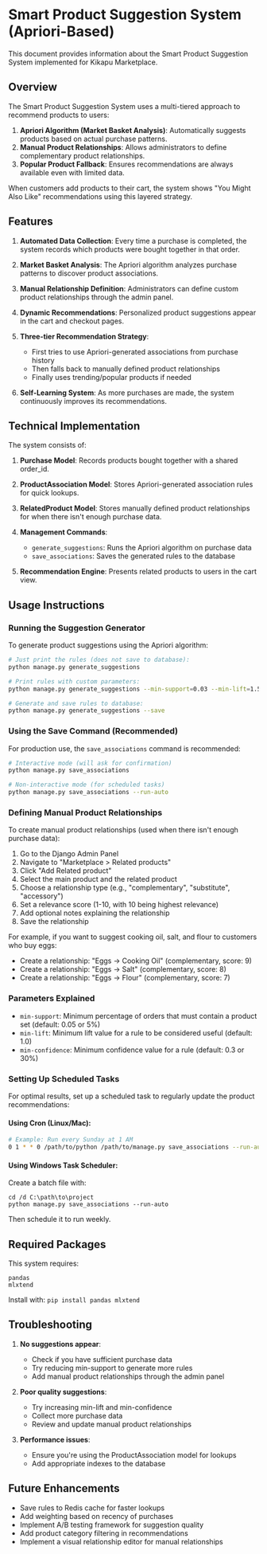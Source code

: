 # Smart Product Suggestion System (Apriori-Based)

This document provides information about the Smart Product Suggestion System implemented for Kikapu Marketplace.

## Overview

The Smart Product Suggestion System uses a multi-tiered approach to recommend products to users:

1. **Apriori Algorithm (Market Basket Analysis)**: Automatically suggests products based on actual purchase patterns.
2. **Manual Product Relationships**: Allows administrators to define complementary product relationships.
3. **Popular Product Fallback**: Ensures recommendations are always available even with limited data.

When customers add products to their cart, the system shows "You Might Also Like" recommendations using this layered strategy.

## Features

1. **Automated Data Collection**: Every time a purchase is completed, the system records which products were bought together in that order.

2. **Market Basket Analysis**: The Apriori algorithm analyzes purchase patterns to discover product associations.

3. **Manual Relationship Definition**: Administrators can define custom product relationships through the admin panel.

4. **Dynamic Recommendations**: Personalized product suggestions appear in the cart and checkout pages.

5. **Three-tier Recommendation Strategy**:
   - First tries to use Apriori-generated associations from purchase history
   - Then falls back to manually defined product relationships
   - Finally uses trending/popular products if needed

6. **Self-Learning System**: As more purchases are made, the system continuously improves its recommendations.

## Technical Implementation

The system consists of:

1. **Purchase Model**: Records products bought together with a shared order_id.

2. **ProductAssociation Model**: Stores Apriori-generated association rules for quick lookups.

3. **RelatedProduct Model**: Stores manually defined product relationships for when there isn't enough purchase data.

4. **Management Commands**: 
   - `generate_suggestions`: Runs the Apriori algorithm on purchase data
   - `save_associations`: Saves the generated rules to the database

5. **Recommendation Engine**: Presents related products to users in the cart view.

## Usage Instructions

### Running the Suggestion Generator

To generate product suggestions using the Apriori algorithm:

```bash
# Just print the rules (does not save to database):
python manage.py generate_suggestions

# Print rules with custom parameters:
python manage.py generate_suggestions --min-support=0.03 --min-lift=1.5 --min-confidence=0.4

# Generate and save rules to database:
python manage.py generate_suggestions --save
```

### Using the Save Command (Recommended)

For production use, the `save_associations` command is recommended:

```bash
# Interactive mode (will ask for confirmation)
python manage.py save_associations

# Non-interactive mode (for scheduled tasks)
python manage.py save_associations --run-auto
```

### Defining Manual Product Relationships

To create manual product relationships (used when there isn't enough purchase data):

1. Go to the Django Admin Panel
2. Navigate to "Marketplace > Related products"
3. Click "Add Related product"
4. Select the main product and the related product
5. Choose a relationship type (e.g., "complementary", "substitute", "accessory")
6. Set a relevance score (1-10, with 10 being highest relevance)
7. Add optional notes explaining the relationship
8. Save the relationship

For example, if you want to suggest cooking oil, salt, and flour to customers who buy eggs:
- Create a relationship: "Eggs → Cooking Oil" (complementary, score: 9)
- Create a relationship: "Eggs → Salt" (complementary, score: 8)
- Create a relationship: "Eggs → Flour" (complementary, score: 7)

### Parameters Explained

- `min-support`: Minimum percentage of orders that must contain a product set (default: 0.05 or 5%)
- `min-lift`: Minimum lift value for a rule to be considered useful (default: 1.0)
- `min-confidence`: Minimum confidence value for a rule (default: 0.3 or 30%)

### Setting Up Scheduled Tasks

For optimal results, set up a scheduled task to regularly update the product recommendations:

#### Using Cron (Linux/Mac):

```bash
# Example: Run every Sunday at 1 AM
0 1 * * 0 /path/to/python /path/to/manage.py save_associations --run-auto
```

#### Using Windows Task Scheduler:

Create a batch file with:
```batch
cd /d C:\path\to\project
python manage.py save_associations --run-auto
```

Then schedule it to run weekly.

## Required Packages

This system requires:

```
pandas
mlxtend
```

Install with: `pip install pandas mlxtend`

## Troubleshooting

1. **No suggestions appear**: 
   - Check if you have sufficient purchase data
   - Try reducing min-support to generate more rules
   - Add manual product relationships through the admin panel

2. **Poor quality suggestions**:
   - Try increasing min-lift and min-confidence
   - Collect more purchase data
   - Review and update manual product relationships

3. **Performance issues**:
   - Ensure you're using the ProductAssociation model for lookups
   - Add appropriate indexes to the database

## Future Enhancements

- Save rules to Redis cache for faster lookups
- Add weighting based on recency of purchases
- Implement A/B testing framework for suggestion quality
- Add product category filtering in recommendations
- Implement a visual relationship editor for manual relationships